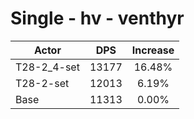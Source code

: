 # Single - hv - venthyr
| Actor | DPS | Increase |
|---|:---:|:---:|
|T28-2_4-set|13177|16.48%|
|T28-2-set|12013|6.19%|
|Base|11313|0.00%|
